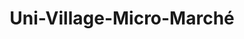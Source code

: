---
title: "Uni-Village-Micro-Marché"
url: /campbellton/uni-village-micro-marche/
shop: convenience
---